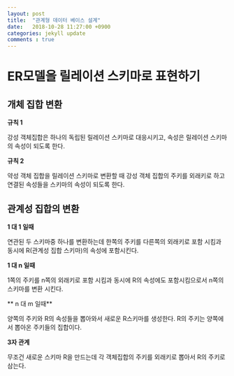 ```yaml
---
layout: post
title:  "관계형 데이터 베이스 설계"
date:   2018-10-28 11:27:00 +0900
categories: jekyll update
comments : true
---
```


# ER모델을 릴레이션 스키마로 표현하기

## 개체 집합 변환

**규칙 1**

강성 객체집합은 하나의 독립된 릴레이션 스키마로 대응시키고, 속성은 릴레이션 스키마의 속성이 되도록 한다.

**규칙 2**

약성 객체 집합을 릴레이션 스키마로 변환할 때 강성 객체 집합의 주키를 외래키로 하고 연결된 속성들을 스키마의 속성이 되도록 한다.

## 관계성 집합의 변환

**1 대 1 일때**

연관된 두 스키마중 하나를 변환하는데 한쪽의 주키를 다른쪽의 외래키로 포함 시킴과 동시에 R(관계성 집합 스키마)의 속성에 포함시킨다.

**1 대 n 일때**

1쪽의 주키를 n쪽의 외래키로 포함 시킴과 동시에 R의 속성에도 포함시킴으로서 n쪽의 스키마를 변환 시킨다.

** n 대 m 일때**

양쪽의 주키와 R의 속성들을 뽑아와서 새로운 R스키마를 생성한다. R의 주키는 양쪽에서 뽑아온 주키들의 집합이다.

**3자 관계**

무조건 새로운 스키마 R을 만드는데 각 객체집합의 주키를 외래키로 뽑아서 R의 주키로 삼는다.
